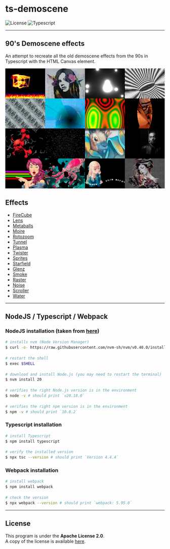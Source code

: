 # ts-demoscene

![License](https://img.shields.io/badge/license-Apache--2.0-blue.svg?style=flat-square)
![Typescript](https://img.shields.io/badge/Typescript-4.4.2-blue?style=flat-square)

---

## **90's Demoscene effects**

An attempt to recreate all the old demoscene effects from the 90s in Typescript with the HTML Canvas element.

![screenshot](effects.png)

## **Effects**

- [FireCube](./files/effects/ts-flames/README.md)
- [Lens](./files/effects/ts-lens/README.md)
- [Metaballs](./files/effects/ts-metaball/README.md)
- [Moire](./files/effects/ts-moire/README.md)
- [Rotozoom](./files/effects/ts-rotozoom/README.md)
- [Tunnel](./files/effects/ts-tunnel/README.md)
- [Plasma](./files/effects/ts-plasma/README.md)
- [Twister](./files/effects/ts-twister/README.md)
- [Sprites](./files/effects/ts-sprites/README.md)
- [Starfield](./files/effects/ts-starfield/README.md)
- [Glenz](./files/effects/ts-glenz/README.md)
- [Smoke](./files/effects/ts-smoke/README.md)
- [Raster](./files/effects/ts-raster/README.md)
- [Noise](./files/effects/ts-noise/README.md)
- [Scroller](./files/effects/ts-scroller/README.md)
- [Water](./files/effects/ts-water/README.md)


---

## NodeJS / Typescript / Webpack

### NodeJS installation (taken from [here](https://nodejs.org/en/download/package-manager))

``` bash
# installs nvm (Node Version Manager)
$ curl -o- https://raw.githubusercontent.com/nvm-sh/nvm/v0.40.0/install.sh | bash

# restart the shell
$ exec $SHELL

# download and install Node.js (you may need to restart the terminal)
$ nvm install 20

# verifies the right Node.js version is in the environment
$ node -v # should print `v20.18.0`

# verifies the right npm version is in the environment
$ npm -v # should print `10.8.2`
```

### Typescript installation

``` bash
# install Typescript
$ npm install typescript

# verify the installed version
$ npx tsc --version # should print `Version 4.4.4`
```

### Webpack installation

``` bash
# install webpack
$ npm install webpack

# check the version
$ npx webpack --version # should print `webpack: 5.95.0`
```

---

## License

This program is under the **Apache License 2.0**.  
A copy of the license is available [here](https://choosealicense.com/licenses/apache-2.0/).
